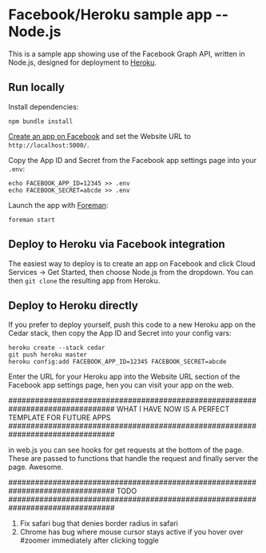 Facebook/Heroku sample app -- Node.js
=====================================

This is a sample app showing use of the Facebook Graph API, written in Node.js, designed for deployment to [Heroku](http://www.heroku.com/).

Run locally
-----------

Install dependencies:

    npm bundle install

[Create an app on Facebook](https://developers.facebook.com/apps) and set the Website URL to `http://localhost:5000/`.

Copy the App ID and Secret from the Facebook app settings page into your `.env`:

    echo FACEBOOK_APP_ID=12345 >> .env
    echo FACEBOOK_SECRET=abcde >> .env

Launch the app with [Foreman](http://blog.daviddollar.org/2011/05/06/introducing-foreman.html):

    foreman start

Deploy to Heroku via Facebook integration
-----------------------------------------

The easiest way to deploy is to create an app on Facebook and click Cloud Services -> Get Started, then choose Node.js from the dropdown.  You can then `git clone` the resulting app from Heroku.

Deploy to Heroku directly
-------------------------

If you prefer to deploy yourself, push this code to a new Heroku app on the Cedar stack, then copy the App ID and Secret into your config vars:

    heroku create --stack cedar
    git push heroku master
    heroku config:add FACEBOOK_APP_ID=12345 FACEBOOK_SECRET=abcde

Enter the URL for your Heroku app into the Website URL section of the Facebook app settings page, hen you can visit your app on the web.

################################################################################
            WHAT I HAVE NOW IS A PERFECT TEMPLATE FOR FUTURE APPS
################################################################################

in web.js you can see hooks for get requests at the bottom of the page. These are
passed to functions that handle the request and finally server the page. Awesome.

################################################################################
                                    TODO
################################################################################

1. Fix safari bug that denies border radius in safari
2. Chrome has bug where mouse cursor stays active if you hover over #zoomer immediately after clicking toggle
